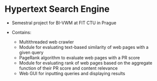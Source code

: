 # Hypertext Search Engine

- Semestral project for BI-VWM at FIT CTU in Prague

- Contains:
  - Multithreaded web crawler
  - Module for evaluating text-based similarity of web pages with a given query
  - PageRank algorithm to evaluate web pages with a PR score
  - Module for evaluating rank of web pages based on the aggregate function of their PR score and content relevance
  - Web GUI for inputting queries and displaying results
